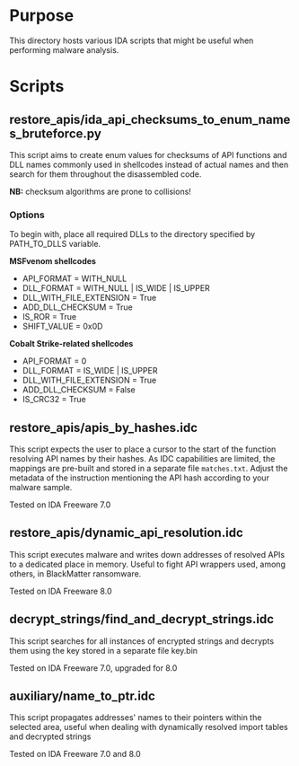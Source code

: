 # Purpose

This directory hosts various IDA scripts that might be useful when performing malware analysis.

# Scripts
## restore_apis/ida_api_checksums_to_enum_names_bruteforce.py
This script aims to create enum values for checksums of API functions and DLL names commonly used in shellcodes instead of actual names and then search for them throughout the disassembled code.

**NB:** checksum algorithms are prone to collisions!

### Options
To begin with, place all required DLLs to the directory specified by PATH_TO_DLLS variable.

**MSFvenom shellcodes**
* API_FORMAT = WITH_NULL
* DLL_FORMAT = WITH_NULL | IS_WIDE | IS_UPPER
* DLL_WITH_FILE_EXTENSION = True
* ADD_DLL_CHECKSUM = True
* IS_ROR = True
* SHIFT_VALUE = 0x0D

**Cobalt Strike-related shellcodes**
* API_FORMAT = 0
* DLL_FORMAT = IS_WIDE | IS_UPPER
* DLL_WITH_FILE_EXTENSION = True
* ADD_DLL_CHECKSUM = False
* IS_CRC32 = True

## restore_apis/apis_by_hashes.idc
This script expects the user to place a cursor to the start of the function resolving API names by their hashes. As IDC capabilities are limited, the mappings are pre-built and stored in a separate file `matches.txt`. Adjust the metadata of the instruction mentioning the API hash according to your malware sample.

Tested on IDA Freeware 7.0

## restore_apis/dynamic_api_resolution.idc
This script executes malware and writes down addresses of resolved APIs to a dedicated place in memory. Useful to fight API wrappers used, among others, in BlackMatter ransomware.

Tested on IDA Freeware 8.0

## decrypt_strings/find_and_decrypt_strings.idc
This script searches for all instances of encrypted strings and decrypts them using the key stored in a separate file key.bin

Tested on IDA Freeware 7.0, upgraded for 8.0

## auxiliary/name_to_ptr.idc
This script propagates addresses' names to their pointers within the selected area, useful when dealing with dynamically resolved import tables and decrypted strings

Tested on IDA Freeware 7.0 and 8.0
